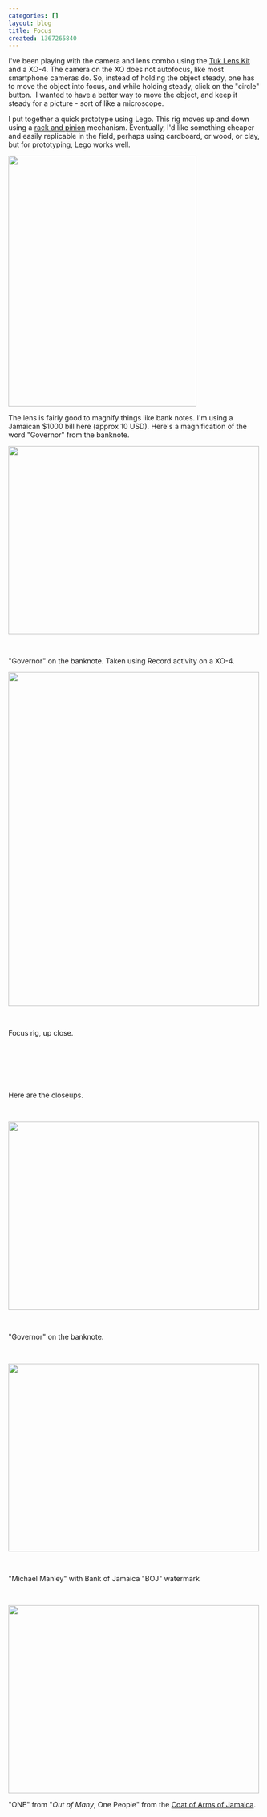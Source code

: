 ```yaml
---
categories: []
layout: blog
title: Focus
created: 1367265840
---
```

<p>I&#39;ve been playing with the camera and lens combo using the <a href="{{ site.baseurl }}/node/117" target="_blank">Tuk Lens Kit</a> and a XO-4. The camera on the XO does not autofocus, like most smartphone cameras do. So, instead of holding the object steady, one has to move the object into focus, and while holding steady, click on the &quot;circle&quot; button.&nbsp; I wanted to have a better way to move the object, and keep it steady for a picture - sort of like a microscope.</p>
<p>I put together a quick prototype using Lego. This rig moves up and down using a <a href="http://en.wikipedia.org/wiki/Rack_and_pinion" target="_blank">rack and pinion</a> mechanism. Eventually, I&#39;d like something cheaper and easily replicable in the field, perhaps using cardboard, or wood, or clay, but for prototyping, Lego works well.</p>
<p><img alt="" src="{{ site.baseurl }}/sites/default/files/u8/20130425_100506.jpg" style="height: 500px; width: 375px;" /></p>
<p>The lens is fairly good to magnify things like bank notes. I&#39;m using a Jamaican $1000 bill here (approx 10 USD). Here&#39;s a magnification of the word &quot;Governor&quot; from the banknote.</p>
<p><img alt="" src="{{ site.baseurl }}/sites/default/files/u8/20130424_141419.jpg" style="height: 375px; width: 500px;" /></p>
<p>&nbsp;</p>
<p>&quot;Governor&quot; on the banknote. Taken using Record activity on a XO-4.</p>
<p><img alt="" src="{{ site.baseurl }}/sites/default/files/u8/20130424_141540.jpg" style="width: 500px; height: 666px;" /></p>
<p>&nbsp;</p>
<p>Focus rig, up close.</p>
<p>&nbsp;</p>
<p>&nbsp;</p>
<p>&nbsp;</p>
<p>Here are the closeups.</p>
<p>&nbsp;</p>
<p><img alt="" src="{{ site.baseurl }}/sites/default/files/u8/Photo%20by%20sameer_6.jpeg" style="width: 500px; height: 375px;" /></p>
<p>&nbsp;</p>
<p>&quot;Governor&quot; on the banknote.</p>
<p>&nbsp;</p>
<p><img alt="" src="{{ site.baseurl }}/sites/default/files/u8/Photo%20by%20sameer_3_0.jpeg" style="width: 500px; height: 375px;" /></p>
<p>&nbsp;</p>
<p>&quot;Michael Manley&quot; with Bank of Jamaica &quot;BOJ&quot; watermark</p>
<p>&nbsp;</p>
<p><img alt="" src="{{ site.baseurl }}/sites/default/files/u8/Photo%20by%20sameer_2_0.jpeg" style="width: 500px; height: 375px;" /></p>
<p>&quot;ONE&quot; from <span class="st">&quot;<em>Out of Many</em>, One People<wbr />&quot;</span><span class="st"><em> </em>from the <a href="http://en.wikipedia.org/wiki/Coat_of_arms_of_Jamaica" target="_blank">Coat of Arms</a></span><a href="http://en.wikipedia.org/wiki/Coat_of_arms_of_Jamaica" target="_blank"> of Jamaica</a>.</p>
<p>&nbsp;</p>
